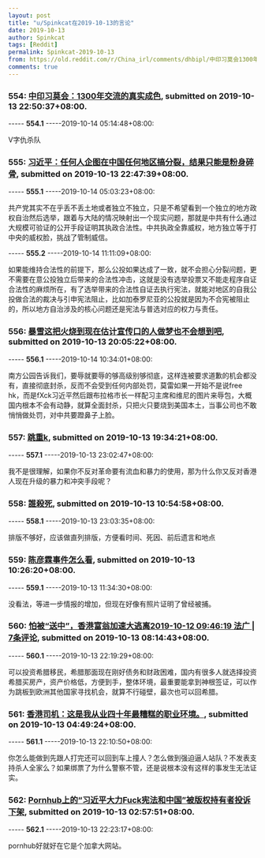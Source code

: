 ```yaml
---
layout: post
title: "u/Spinkcat在2019-10-13的言论"
date: 2019-10-13
author: Spinkcat
tags: [Reddit]
permalink: Spinkcat-2019-10-13
from: https://old.reddit.com/r/China_irl/comments/dhbipl/中印习莫会1300年交流的真实成色/
comments: true
---
```


### 554: [中印习莫会：1300年交流的真实成色](https://old.reddit.com/r/China_irl/comments/dhbipl/中印习莫会1300年交流的真实成色/), submitted on 2019-10-13 22:50:37+08:00.

----- __554.1__ -----2019-10-14 05:14:48+08:00:

V字仇杀队

### 555: [习近平：任何人企图在中国任何地区搞分裂，结果只能是粉身碎骨](https://old.reddit.com/r/China_irl/comments/dhbhf8/习近平任何人企图在中国任何地区搞分裂结果只能是粉身碎骨/), submitted on 2019-10-13 22:47:39+08:00.

----- __555.1__ -----2019-10-14 05:03:23+08:00:

共产党其实不在乎丢不丢土地或者独立不独立，只是不希望看到一个独立的地方政权自治然后选举，跟着与大陆的情况映射出一个现实问题，那就是中共有什么通过大规模可验证的公开手段证明其执政合法性。中共执政全靠威权，地方独立等于打中央的威权脸，挑战了管制威信。

----- __555.2__ -----2019-10-14 11:11:09+08:00:

如果能维持合法性的前提下，那么公投如果达成了一致，就不会担心分裂问题，更不需要在意公投独立后带来的合法性冲击，这就是没有选举投票又不能走程序自证合法性的麻烦所在，有了选举带来的合法性自证去执行宪法，就能对地区的自我公投做合法的裁决与引申宪法阻止，比如加泰罗尼亚的公投就是因为不合宪被阻止的，所以地方自治涉及的核心问题还是宪法与普选对应的权力与责任。

### 556: [暴雪这把火烧到现在估计宣传口的人做梦也不会想到吧](https://old.reddit.com/r/saraba2nd/comments/dh9qjy/暴雪这把火烧到现在估计宣传口的人做梦也不会想到吧/), submitted on 2019-10-13 20:05:22+08:00.

----- __556.1__ -----2019-10-14 10:34:01+08:00:

南方公园告诉我们，要辱就要辱的够高级别够彻底，这样连被要求道歉的机会都没有，直接彻底封杀，反而不会受到任何内部处罚，莫雷如果一开始不是说free hk，而是fXck习近平然后跟布拉格市长一样配习主席和维尼的图片来辱包，大概国内根本不会有动静，就算全面封杀，只把火只要烧到美国本土，当事公司也不敢悄悄做处罚，对中共要蹬鼻子上脸。

### 557: [跳重k](https://old.reddit.com/r/saraba2nd/comments/dh9gag/跳重k/), submitted on 2019-10-13 19:34:21+08:00.

----- __557.1__ -----2019-10-13 23:02:47+08:00:

我不是很理解，如果你不反对革命要有流血和暴力的使用，那为什么你又反对香港人现在升级的暴力和冲突手段呢？

### 558: [誰殺死](https://old.reddit.com/r/saraba2nd/comments/dh4zhk/誰殺死/), submitted on 2019-10-13 10:54:58+08:00.

----- __558.1__ -----2019-10-13 23:03:35+08:00:

排版不够好，应该做直列排版，方便看时间、死因、前后遗言和地点

### 559: [陈彦霖事件怎么看](https://old.reddit.com/r/China_irl/comments/dh4ojy/陈彦霖事件怎么看/), submitted on 2019-10-13 10:26:20+08:00.

----- __559.1__ -----2019-10-13 11:34:30+08:00:

没看法，等进一步情报的增加，但现在好像有照片证明了曾经被捕。

### 560: [怕被“送中”，香港富翁加速大逃离2019-10-12 09:46:19 法广 | 7条评论](https://old.reddit.com/r/saraba1st/comments/dh383i/怕被送中香港富翁加速大逃离20191012_094619_法广_7条评论/), submitted on 2019-10-13 08:14:43+08:00.

----- __560.1__ -----2019-10-13 22:19:29+08:00:

可以投资希腊移民，希腊那面现在刚好债务和财政困难，国内有很多人就选择投资希腊买房产，资产价格低，方便到手，整体环境，最重要能拿到神根签证，可以作为跳板到欧洲其他国家寻找机会，就算不行碰壁，最次也可以回希腊。

### 561: [香港司机：这是我从业四十年最糟糕的职业环境。](https://old.reddit.com/r/China_irl/comments/dh0p4d/香港司机这是我从业四十年最糟糕的职业环境/), submitted on 2019-10-13 04:49:24+08:00.

----- __561.1__ -----2019-10-13 22:10:50+08:00:

你怎么能做到先跟人打完还可以回到车上撞人？怎么做到强迫逼人站队？不发表支持杀人全家么？如果绑票了为什么警察不管，还是说根本没有这样的事发生无法证实。

### 562: [Pornhub上的“习近平大力Fuck宪法和中国”被版权持有者投诉下架](https://old.reddit.com/r/saraba1st/comments/dgzaiv/pornhub上的习近平大力fuck宪法和中国被版权持有者投诉下架/), submitted on 2019-10-13 02:57:51+08:00.

----- __562.1__ -----2019-10-13 22:23:17+08:00:

pornhub好就好在它是个加拿大网站。

